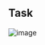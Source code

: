 ## Task

![image](https://github.com/BlackAnon22/BlackAnon22.github.io/assets/67879936/3f390452-a083-431a-8165-fa65a56d49ca)

